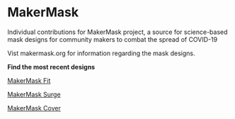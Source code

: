 # MakerMask
Individual contributions for MakerMask project, a source for science-based mask designs for community makers to combat the spread of COVID-19

Vist makermask.org for information regarding the mask designs.

  **Find the most recent designs**

[MakerMask Fit](https://github.com/Burhan-Q/MakerMask/blob/master/PDF_drawings/MakerMask_Fit/Face_mask_drawing_ver005_No_lines.PDF)
  
[MakerMask Surge](https://github.com/Burhan-Q/MakerMask/blob/master/PDF_drawings/MakerMask_Surge/pleated_mask-ver006.PDF)
  
[MakerMask Cover](https://github.com/Burhan-Q/MakerMask/blob/master/PDF_drawings/MakerMask_Cover/droplet_cover_ver002_no_MEAS.PDF)
